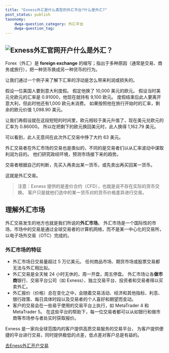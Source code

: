 ```yaml
---
title: "Exness外汇是什么类型的外汇平台?什么是外汇?"
post_status: publish
taxonomy:
    dwqa-question_category: 外汇平台
    dwqa-question_tag:
---
```


## **![Exness外汇官网开户](https://cdn.fendou.la/welaowei8/2019/01/Exness.svg)什么是外汇？**

Forex（外汇）是 **foreign exchange** 的缩写；指出于多种原因（通常是交易、商务或旅行），把一种货币换成另一种货币的行为。

让我们通过一个例子来了解下汇率的浮动是怎么带来利润或损失的。

假设一位美国人要到意大利度假。 假定他换了 10,000 美元的欧元。 假设当时美元兑欧元的汇率是 0.91000，他现在就持有 9,100 欧元。 度假结束后此人要离开意大利，但此时他还有1,000 欧元未消费。 如果按照他在旅行开始时的汇率，剩余的欧元价值 1,098.90 美元。

让我们再假设就在这段短短的时间里，欧元相较于美元升值了，现在美元兑欧元的汇率为 0.86000。 所以在把剩下的欧元换回美元时，此人换得 1,162.79 美元。

可以看到，此人无意间在此次外汇交易中挣了大约 63 美元。

外汇交易者在外汇市场的交易也是类似的，不同的是交易者们以从汇率波动中谋取利润为目的。 他们研究政经环境，预测市场接下来的趋势。

交易者根据自己的判断，先买入再卖出某一货币，或先卖出再买回某一货币。

这就是外汇交易。

> 注意：Exness 提供的是差价合约（CFD），也就是说不存在实际的货币交换。 客户只是就他们选中的某一货币对的货币价格差异进行交易。

## **理解外汇市场**

外汇交易发生的地方也就是我们所说的**外汇市场**。 外汇市场是一个国际性的市场，市场中的交易是通过全球交易者的计算机网络，而不是某一中心化的交易所，以电子场外交易（OTC）完成的。

### **外汇市场的特征**

- 外汇市场日交易量超过 5 万亿美元。 任何商品市场、期货市场或股票交易都无法与外汇相比拟。
- 外汇交易是全天候 24 小时无休的，周一开盘，周五停盘。 外汇市场让各**做市商**银行、交易平台公司（如 Exness）、独立交易平台、投资者和交易者得以买卖外汇。
- 外汇报价（价格）总在变化之中，会随着交易活动、经济和其他指标、利息、银行政策、每日具体时段以及交易者的个人喜好和期望而变动。
- 客户的交易会在一些易于使用的交易平台上执行，如 MetaTrader 4 和 MetaTrader 5。 在这些平台的帮助下，每一位交易者都可以从如银行和做市商等市场参与者处实时获取报价。

Exness 是一家向全球范围内的客户提供高质交易服务的交易平台， 为客户提供便捷的平台进行交易，同时提供极低的点差，低点差对客户总是有益的。

[去Eness外汇开户交易](https://we.laowei8.com/go/exness)
